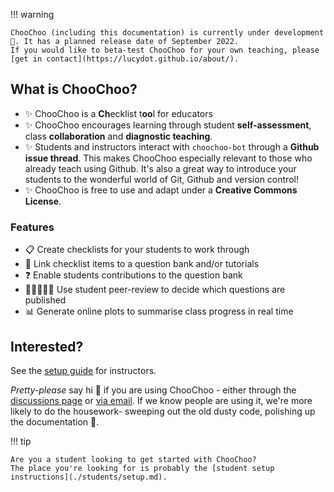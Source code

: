 !!! warning

    ChooChoo (including this documentation) is currently under development 🐢. It has a planned release date of September 2022.
    If you would like to beta-test ChooChoo for your own teaching, please [get in contact](https://lucydot.github.io/about/).  

## What is ChooChoo?

- ✨ ChooChoo is a **Ch**ecklist t**oo**l for educators  
- ✨ ChooChoo encourages learning through student **self-assessment**, class **collaboration** and **diagnostic teaching**.
- ✨ Students and instructors interact with `choochoo-bot` through a **Github issue thread**. This makes ChooChoo especially relevant to those who already teach using Github. It's also a great way to introduce your students to the wonderful world of Git, Github and version control!
- ✨ ChooChoo is free to use and adapt under a **Creative Commons License**. 

### Features

- 📋 Create checklists for your students to work through
- 🔗 Link checklist items to a question bank and/or tutorials
- ❓ Enable students contributions to the question bank
- 🧑🏽‍🤝‍🧑🏽 Use student peer-review to decide which questions are published
- 📊 Generate online plots to summarise class progress in real time 

## Interested?
See the [setup guide](./instructors/setup.md) for instructors. 

*Pretty-please* say hi :wave: if you are using ChooChoo - either through the [discussions page](https://github.com/lucydot/ChooChoo/discussions) or [via email](https://lucydot.github.io/about/). If we know people are using it, we're more likely to do the housework- sweeping out the old dusty code, polishing up the documentation 🧹.

!!! tip

    Are you a student looking to get started with ChooChoo?
    The place you're looking for is probably the [student setup instructions](./students/setup.md).




